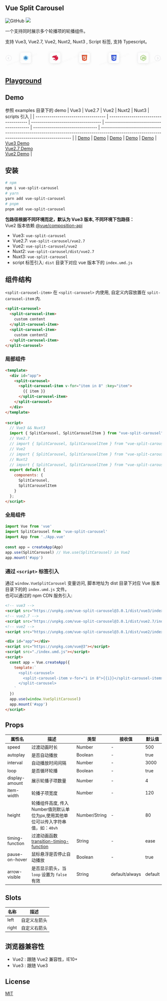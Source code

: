 
## Vue Split Carousel

![GitHub](https://img.shields.io/github/license/r23qw/vue-split-carousel.svg)
![](https://img.shields.io/npm/v/vue-split-carousel.svg)

一个支持同时展示多个轮播项的轮播组件。

支持 Vue3, Vue2.7, Vue2, Nuxt2, Nuxt3 , Script 标签, 支持 Typescript。

![example](https://raw.githubusercontent.com/r23qw/file-storage/main/image/vue-split-carousel-example.gif)

## [Playground](https://codesandbox.io/s/elegant-bardeen-n6lg2?file=/src/App.vue) 

## Demo
 参照 examples 目录下的 demo
 | Vue3                                | Vue2.7                                | Vue2                                | Nuxt2                                    | Nuxt3                            | scripts 引入                                                                                                                                  |
 | ----------------------------------- | ------------------------------------- | ----------------------------------- | ---------------------------------------- | -------------------------------- | --------------------------------------------------------------------------------------------------------------------------------------------- |
 | [Demo](./examples/vue3/src/App.vue) | [Demo](./examples/vue2.7/src/App.vue) | [Demo](./examples/vue2/src/App.vue) | [Demo](./examples/nuxt2/pages/index.vue) | [Demo](./examples/nuxt3/app.vue) | [Vue3 Demo](./examples/scripts/vue3.html) <br/> [Vue2.7 Demo](./examples/scripts/vue2.7.html) <br/> [Vue2 Demo](./examples/scripts/vue2.html) |
## 安装

```bash
# npm
npm i vue-split-carousel
# yarn 
yarn add vue-split-carousel
# pnpm 
pnpm add vue-split-carousel
```
**包路径根据不同环境而定，默认为 Vue3 版本, 不同环境下包路径：**  
Vue2 版本依赖 [@vue/composition-api](https://github.com/vuejs/composition-api)
 - Vue3: `vue-split-carousel`
 - Vue2.7: `vue-split-carousel/vue2.7`
 - Vue2: `vue-split-carousel/vue2` 
 - Nuxt2: `vue-split-carousel/dist/vue2.7`
 - Nuxt3: `vue-split-carousel`
 - script 标签引入: `dist` 目录下对应 vue 版本下的 `index.umd.js`

## 组件结构

 `<split-carousel-item>` 在 `<split-carousel>` 内使用, 自定义内容放置在 `split-carousel-item` 内.

```html
<split-carousel>
  <split-carousel-item>
    custom content
  </split-carousel-item>
  <split-carousel-item>
    custom content2
  </split-carousel-item>
</split-carousel>
```

### 局部组件

```html
<template>
  <div id="app">
    <split-carousel>
      <split-carousel-item v-for="item in 8" :key="item">
        {{ item }}
      </split-carousel-item>
    </split-carousel>
  </div>
</template>

<script>
  // Vue3 && Nuxt3
  import { SplitCarousel, SplitCarouselItem } from "vue-split-carousel"; 
  // Vue2.7
  // import { SplitCarousel, SplitCarouselItem } from "vue-split-carousel/vue2.7"; 
  // Vue2
  // import { SplitCarousel, SplitCarouselItem } from "vue-split-carousel/vue2"; 
  // Nuxt2
  // import { SplitCarousel, SplitCarouselItem } from "vue-split-carousel/dist/vue2.7"; 
  export default {
    components: {
      SplitCarousel,
      SplitCarouselItem
    }
  };
</script>
```
### 全局组件

```js
import Vue from 'vue'
import SplitCarousel from 'vue-split-carousel'
import App from './App.vue'

const app = createApp(App)
app.use(SplitCarousel) // Vue.use(SplitCarousel) in Vue2
app.mount('#app')
```
### 通过 `<script>` 标签引入 

通过 `window.VueSplitCarousel` 变量访问, 脚本地址为 dist 目录下对应 Vue 版本目录下的的 `index.umd.js` 文件。  
也可以通过的 npm CDN 服务引入: 

```html
<!-- vue3 -->
<script src="https://unpkg.com/vue-split-carousel@3.0.1/dist/vue3/index.umd.js"></script>
<!-- vue2.7 -->
<script src="https://unpkg.com/vue-split-carousel@3.0.1/dist/vue2.7/index.umd.js"></script>
<!-- vue2 -->
<script src="https://unpkg.com/vue-split-carousel@3.0.1/dist/vue2/index.umd.js"></script>
```

```html
<div id="app"></div>
<script src="https://unpkg.com/vue@3"></script>
<script src="./index.umd.js"></script>
<script>
  const app = Vue.createApp({
    template:`
      <split-carousel>
        <split-carousel-item v-for="i in 8">{{i}}</split-carousel-item>
      </split-carousel>
    `
  })
  app.use(window.VueSplitCarousel)
  app.mount('#app')
</script>
```

## Props

| 属性名       | 描述                                                                       | 类型          | 接收值 | 默认值 |
| --------------- | --------------------------------------------------------------------------------- | ------------- | ---------------- | ------- |
| speed           | 过渡动画时长                                                                      | Number        | -                | 500     |
| autoplay        | 是否自动播放                                                                      | Boolean       | -                | true    |
| interval        | 自动播放时间间隔                                                                  | Number        | -                | 3000    |
| loop            | 是否循环轮播                                                                      | Boolean       | -                | true    |
| display-amount  | 展示轮播子项数量                                                                  | Number        | -                | 4       |
| item-width      | 轮播子项宽度                                                                      | Number        | -                | 120     |
| height          | 轮播组件高度, 传入Number值则默认单位为px,使用其他单位可以传入字符串值，如：`40vh` | Number/String | -                | 80      |
| timing-function | 过渡动画函数 [transition-timing-function][1]                                      | String        | -                | ease    |
| pause-on-hover  | 鼠标悬浮是否停止自动播放                                                          | Boolean       | -                | true    |
| arrow-visible   | 是否显示箭头，当 `loop` 设置为 `false` 有效                                       | String        | default/always   | default |

## Slots

|  名称  | 描述   |
| ----- | ------------ |
| left  | 自定义左箭头 |
| right | 自定义右箭头 |

## 浏览器兼容性

- Vue2 : 跟随 Vue2 兼容性，IE10+
- Vue3 : 跟随 Vue3

## License

[MIT](./LICENSE)

[1]: https://developer.mozilla.org/en-US/docs/Web/CSS/transition-timing-function
